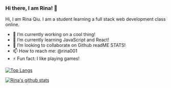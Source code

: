 ### Hi there, I am Rina! 👋 

Hi, I am Rina Qiu. I am a student learning a full stack web development class online.

- 🔭 I’m currently working on a cool thing!
- 🌱 I’m currently learning JavaScript and React!
- 👯 I’m looking to collaborate on Github readME STATS!
- 📫 How to reach me: @rina001
- ⚡ Fun fact: I like playing games!


[![Top Langs](https://github-readme-stats.vercel.app/api/top-langs/?username=rina001&hide=javascript,html)](https://github.com/rina001/github-readme-stats)

[![Rina's github stats](https://github-readme-stats.vercel.app/api?username=rina001)](https://github.com/rina001/github-readme-stats)



